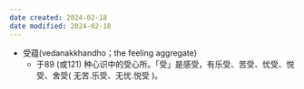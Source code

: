 ```yaml
---
date created: 2024-02-18
date modified: 2024-02-18
---
```

- 受蕴(vedanakkhandho；the feeling aggregate)
    - 于89 (或121) 种心识中的受心所。「受」是感受，有乐受、苦受、忧受、悦受、舍受( 无苦.乐受、无忧.悦受 )。
